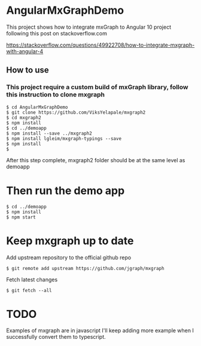 # AngularMxGraphDemo

This project shows how to integrate mxGraph to Angular 10 project
following this post on stackoverflow.com

https://stackoverflow.com/questions/49922708/how-to-integrate-mxgraph-with-angular-4


## How to use

### This project require a custom build of mxGraph library, follow this instruction to clone mxgraph

```
$ cd AngularMxGraphDemo
$ git clone https://github.com/ViksYelapale/mxgraph2
$ cd mxgraph2
$ npm install
$ cd ../demoapp
$ npm install --save ../mxgraph2
$ npm install lgleim/mxgraph-typings --save
$ npm install
$ 
```

After this step complete, mxgraph2 folder should be at the same level as demoapp

# Then run the demo app 
```
$ cd ../demoapp
$ npm install
$ npm start
```

# Keep mxgraph up to date

Add upstream repository to the official github repo
```
$ git remote add upstream https://github.com/jgraph/mxgraph
```

Fetch latest changes
```
$ git fetch --all
```

# TODO
Examples of mxgraph are in javascript
I'll keep adding more example when I successfully convert them to typescript.
